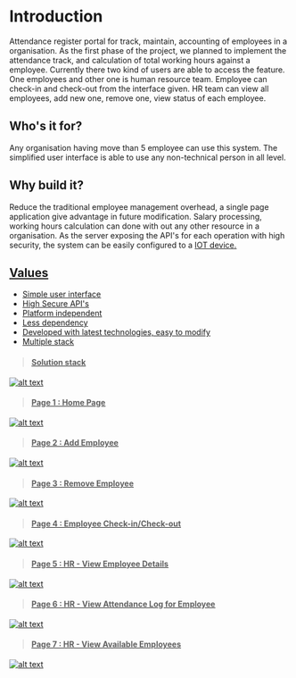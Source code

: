 # Introduction
Attendance register portal for track, maintain, accounting of employees in a organisation. As the first phase of the project, we planned to implement the attendance track, and calculation of total working hours against a employee. Currently there two kind of users are able to access the feature. One employees and other one is human resource team. Employee can check-in and check-out from the interface given. HR team can view all employees, add new one, remove one, view status of each employee.

## Who's it for?
Any organisation having move than 5 employee can use this system. The simplified user interface is able to use any non-technical person in all level.

## Why build it?
Reduce the traditional employee management overhead, a single page application give advantage in future modification. Salary processing, working hours calculation can done with out any other resource in a organisation. 
As the server exposing the API's for each operation with high security, the system can be easily configured to a <u>IOT device<u>.

## Values
- Simple user interface
- High Secure API's
- Platform independent
- Less dependency
- Developed with latest technologies, easy to modify
- Multiple stack


> #### Solution stack

![alt text](https://user-images.githubusercontent.com/23372515/73955675-b9ec9d80-4929-11ea-8370-be21813999dc.jpeg)

> #### Page 1 : Home Page

![alt text](https://user-images.githubusercontent.com/23372515/73956716-59f6f680-492b-11ea-9e60-1e9c5ea542b6.png)

> #### Page 2 : Add Employee

![alt text](https://user-images.githubusercontent.com/23372515/73956760-67ac7c00-492b-11ea-83b3-039f3827963c.png)

> #### Page 3 : Remove Employee

![alt text](https://user-images.githubusercontent.com/23372515/73956791-7430d480-492b-11ea-8470-faa50fa49876.png)

> #### Page 4 : Employee Check-in/Check-out

![alt text](https://user-images.githubusercontent.com/23372515/73956834-84e14a80-492b-11ea-870a-9ebfb0eb320f.png)

> #### Page 5 : HR - View Employee Details

![alt text](https://user-images.githubusercontent.com/23372515/73956901-9d516500-492b-11ea-8142-4310d2fad60e.png)

> #### Page 6 : HR - View Attendance Log for Employee

![alt text](https://user-images.githubusercontent.com/23372515/73956948-acd0ae00-492b-11ea-9349-a037399a12fb.png)

> #### Page 7 : HR - View Available Employees

![alt text](https://user-images.githubusercontent.com/23372515/73956980-b6f2ac80-492b-11ea-97bf-72ef9ebea031.png)